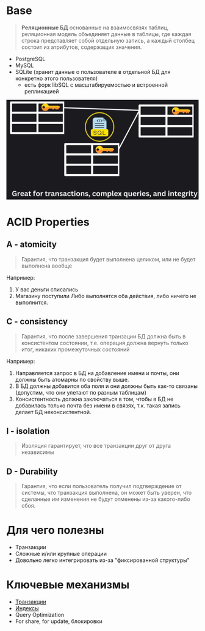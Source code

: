 # Base
> **Реляционные БД** основанные на взаимосвязях таблиц, реляционная модель объединяет данные в таблицы, где каждая строка представляет собой отдельную запись, а каждый столбец состоит из атрибутов, содержащих значения.
* PostgreSQL
* MySQL
* SQLite (хранит данные о пользователе в отдельной БД для конкретно этого пользователя)
	* есть форк libSQL с масштабируемостью и встроенной репликацией 
	
![Pasted image 20241027130546](image-storage/Pasted%20image%2020241027130546.png)
# ACID Properties
## A - atomicity
> Гарантия, что транзакция будет выполнена целиком, или не будет выполнена вообще

Например: 
1. У вас деньги списались
2. Магазину поступили
Либо выполнятся оба действия, либо ничего не выполнится.
## C - consistency
> Гарантия, что после завершения транзации БД должна быть в консистентом состоянии, т.е. операция должна вернуть только итог, никаких промежуточных состояний

Например:
1. Направляется запрос в БД на добавление имени и почты, они должны быть атомарны по свойству выше.
2. В БД должны добавится оба поля и они должны быть как-то связаны (допустим, что они улетают по разным таблицам)
3. Консистентность должна заключаться в том, чтобы в БД не добавилась только почта без имени в связях, т.к. такая запись делает БД неконсистентной.
## I - isolation
> Изоляция гарантирует, что все транзакции друг от друга независимы
## D - Durability
> Гарантия, что если пользователь получил подтверждение от системы, что транзакция выполнена, он может быть уверен, что сделанные им изменения не будут отменены из-за какого-либо сбоя.
# Для чего полезны
* Транзакции
* Сложные и/или крупные операции
* Довольно легко интегрировать из-за "фиксированной структуры"
# Ключевые механизмы
* [Транзакции](transactions.md)
* [Индексы](index.md)
* Query Optimization
* For share, for update, блокировки